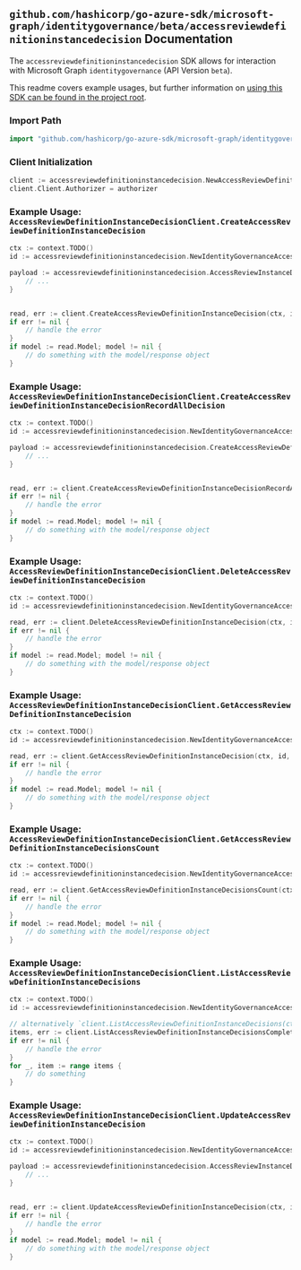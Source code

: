 
## `github.com/hashicorp/go-azure-sdk/microsoft-graph/identitygovernance/beta/accessreviewdefinitioninstancedecision` Documentation

The `accessreviewdefinitioninstancedecision` SDK allows for interaction with Microsoft Graph `identitygovernance` (API Version `beta`).

This readme covers example usages, but further information on [using this SDK can be found in the project root](https://github.com/hashicorp/go-azure-sdk/tree/main/docs).

### Import Path

```go
import "github.com/hashicorp/go-azure-sdk/microsoft-graph/identitygovernance/beta/accessreviewdefinitioninstancedecision"
```


### Client Initialization

```go
client := accessreviewdefinitioninstancedecision.NewAccessReviewDefinitionInstanceDecisionClientWithBaseURI("https://graph.microsoft.com")
client.Client.Authorizer = authorizer
```


### Example Usage: `AccessReviewDefinitionInstanceDecisionClient.CreateAccessReviewDefinitionInstanceDecision`

```go
ctx := context.TODO()
id := accessreviewdefinitioninstancedecision.NewIdentityGovernanceAccessReviewDefinitionIdInstanceID("accessReviewScheduleDefinitionId", "accessReviewInstanceId")

payload := accessreviewdefinitioninstancedecision.AccessReviewInstanceDecisionItem{
	// ...
}


read, err := client.CreateAccessReviewDefinitionInstanceDecision(ctx, id, payload, accessreviewdefinitioninstancedecision.DefaultCreateAccessReviewDefinitionInstanceDecisionOperationOptions())
if err != nil {
	// handle the error
}
if model := read.Model; model != nil {
	// do something with the model/response object
}
```


### Example Usage: `AccessReviewDefinitionInstanceDecisionClient.CreateAccessReviewDefinitionInstanceDecisionRecordAllDecision`

```go
ctx := context.TODO()
id := accessreviewdefinitioninstancedecision.NewIdentityGovernanceAccessReviewDefinitionIdInstanceID("accessReviewScheduleDefinitionId", "accessReviewInstanceId")

payload := accessreviewdefinitioninstancedecision.CreateAccessReviewDefinitionInstanceDecisionRecordAllDecisionRequest{
	// ...
}


read, err := client.CreateAccessReviewDefinitionInstanceDecisionRecordAllDecision(ctx, id, payload, accessreviewdefinitioninstancedecision.DefaultCreateAccessReviewDefinitionInstanceDecisionRecordAllDecisionOperationOptions())
if err != nil {
	// handle the error
}
if model := read.Model; model != nil {
	// do something with the model/response object
}
```


### Example Usage: `AccessReviewDefinitionInstanceDecisionClient.DeleteAccessReviewDefinitionInstanceDecision`

```go
ctx := context.TODO()
id := accessreviewdefinitioninstancedecision.NewIdentityGovernanceAccessReviewDefinitionIdInstanceIdDecisionID("accessReviewScheduleDefinitionId", "accessReviewInstanceId", "accessReviewInstanceDecisionItemId")

read, err := client.DeleteAccessReviewDefinitionInstanceDecision(ctx, id, accessreviewdefinitioninstancedecision.DefaultDeleteAccessReviewDefinitionInstanceDecisionOperationOptions())
if err != nil {
	// handle the error
}
if model := read.Model; model != nil {
	// do something with the model/response object
}
```


### Example Usage: `AccessReviewDefinitionInstanceDecisionClient.GetAccessReviewDefinitionInstanceDecision`

```go
ctx := context.TODO()
id := accessreviewdefinitioninstancedecision.NewIdentityGovernanceAccessReviewDefinitionIdInstanceIdDecisionID("accessReviewScheduleDefinitionId", "accessReviewInstanceId", "accessReviewInstanceDecisionItemId")

read, err := client.GetAccessReviewDefinitionInstanceDecision(ctx, id, accessreviewdefinitioninstancedecision.DefaultGetAccessReviewDefinitionInstanceDecisionOperationOptions())
if err != nil {
	// handle the error
}
if model := read.Model; model != nil {
	// do something with the model/response object
}
```


### Example Usage: `AccessReviewDefinitionInstanceDecisionClient.GetAccessReviewDefinitionInstanceDecisionsCount`

```go
ctx := context.TODO()
id := accessreviewdefinitioninstancedecision.NewIdentityGovernanceAccessReviewDefinitionIdInstanceID("accessReviewScheduleDefinitionId", "accessReviewInstanceId")

read, err := client.GetAccessReviewDefinitionInstanceDecisionsCount(ctx, id, accessreviewdefinitioninstancedecision.DefaultGetAccessReviewDefinitionInstanceDecisionsCountOperationOptions())
if err != nil {
	// handle the error
}
if model := read.Model; model != nil {
	// do something with the model/response object
}
```


### Example Usage: `AccessReviewDefinitionInstanceDecisionClient.ListAccessReviewDefinitionInstanceDecisions`

```go
ctx := context.TODO()
id := accessreviewdefinitioninstancedecision.NewIdentityGovernanceAccessReviewDefinitionIdInstanceID("accessReviewScheduleDefinitionId", "accessReviewInstanceId")

// alternatively `client.ListAccessReviewDefinitionInstanceDecisions(ctx, id, accessreviewdefinitioninstancedecision.DefaultListAccessReviewDefinitionInstanceDecisionsOperationOptions())` can be used to do batched pagination
items, err := client.ListAccessReviewDefinitionInstanceDecisionsComplete(ctx, id, accessreviewdefinitioninstancedecision.DefaultListAccessReviewDefinitionInstanceDecisionsOperationOptions())
if err != nil {
	// handle the error
}
for _, item := range items {
	// do something
}
```


### Example Usage: `AccessReviewDefinitionInstanceDecisionClient.UpdateAccessReviewDefinitionInstanceDecision`

```go
ctx := context.TODO()
id := accessreviewdefinitioninstancedecision.NewIdentityGovernanceAccessReviewDefinitionIdInstanceIdDecisionID("accessReviewScheduleDefinitionId", "accessReviewInstanceId", "accessReviewInstanceDecisionItemId")

payload := accessreviewdefinitioninstancedecision.AccessReviewInstanceDecisionItem{
	// ...
}


read, err := client.UpdateAccessReviewDefinitionInstanceDecision(ctx, id, payload, accessreviewdefinitioninstancedecision.DefaultUpdateAccessReviewDefinitionInstanceDecisionOperationOptions())
if err != nil {
	// handle the error
}
if model := read.Model; model != nil {
	// do something with the model/response object
}
```
